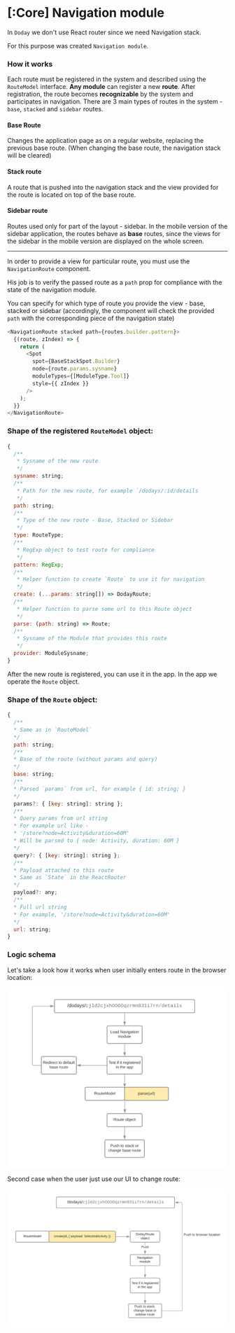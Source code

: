 # [:Core] Navigation module

In `Doday` we don't use React router since we need Navigation stack.

For this purpose was created `Navigation module`.

### How it works

Each route must be registered in the system and described using the `RouteModel` interface. **Any module** can register a new **route**. After registration, the route becomes **recognizable** by the system and participates in navigation. There are 3 main types of routes in the system - `base`, `stacked` and `sidebar` routes.

#### Base Route

Changes the application page as on a regular website, replacing the previous base route. (When changing the base route, the navigation stack will be cleared)

#### Stack route

A route that is pushed into the navigation stack and the view provided for the route is located on top of the base route.

#### Sidebar route

Routes used only for part of the layout - sidebar. In the mobile version of the sidebar application, the routes behave as **base** routes, since the views for the sidebar in the mobile version are displayed on the whole screen.

<hr />

In order to provide a view for particular route, you must use the `NavigationRoute` component.

His job is to verify the passed route as a `path` prop for compliance with the state of the navigation module.

You can specify for which type of route you provide the view - base, stacked or sidebar (accordingly, the component will check the provided `path` with the corresponding piece of the navigation state)

```javascript
<NavigationRoute stacked path={routes.builder.pattern}>
  {(route, zIndex) => {
    return (
      <Spot
        spot={BaseStackSpot.Builder}
        node={route.params.sysname}
        moduleTypes={[ModuleType.Tool]}
        style={{ zIndex }}
      />
    );
  }}
</NavigationRoute>
```

### Shape of the registered `RouteModel` object:

```javascript
{
  /**
   * Sysname of the new route
   */
  sysname: string;
  /**
   * Path for the new route, for example `/dodays/:id/details
   */
  path: string;
  /**
   * Type of the new route - Base, Stacked or Sidebar
   */
  type: RouteType;
  /**
   * RegExp object to test route for compliance
   */
  pattern: RegExp;
  /**
   * Helper function to create `Route` to use it for navigation
   */
  create: (...params: string[]) => DodayRoute;
  /**
   * Helper function to parse some url to this Route object
   */
  parse: (path: string) => Route;
  /**
   * Sysname of the Module that provides this route
   */
  provider: ModuleSysname;
}
```

After the new route is registered, you can use it in the app. In the app we operate the `Route` object.

### Shape of the `Route` object:

```javascript
{
  /**
  * Same as in `RouteModel`
  */
  path: string;
  /**
  * Base of the route (without params and query)
  */
  base: string;
  /**
  * Parsed `params` from url, for example { id: string; }
  */
  params?: { [key: string]: string };
  /**
  * Query params from url string
  * For example url like -
  * '/store?node=Activity&duration=60M'
  * Will be parsed to { node: Activity, duration: 60M }
  */
  query?: { [key: string]: string };
  /**
  * Payload attached to this route
  * Same as `State` in the ReactRouter
  */
  payload?: any;
  /**
  * Full url string
  * For example, '/store?node=Activity&duration=60M'
  */
  url: string;
}
```

### Logic schema

Let's take a look how it works when user initially enters route in the browser location:

![](2019-11-15-08-11-33.png)

Second case when the user just use our UI to change route:

![](2019-11-15-08-20-15.png)
